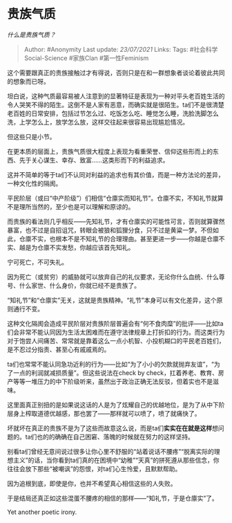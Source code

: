 # 贵族气质
*什么是贵族气质？*

> Author: #Anonymity
Last update: *23/07/2021* 
Links:
Tags:  #社会科学Social-Science #家族Clan #第一性Feminism


这个需要跟真正的贵族接触过才有得说，否则只是在和一群想象者谈论着彼此共同的想象而已呀。

坦白说，这种气质最容易被人注意到的显著特征是表现为一种对平头老百姓生活的令人哭笑不得的陌生。这倒不是人家有恶意，而确实就是很陌生。ta们不是很清楚老百姓的日常安排，包括过节怎么过、吃饭怎么吃、睡觉怎么睡，洗脸洗脚怎么洗，上学怎么上，放学怎么放，这样交往起来很容易出现尴尬情况。

但这些只是小节。

在更本质的层面上，贵族气质很大程度上表现为看重荣誉、信仰这些形而上的东西、先于关心谋生、幸存、致富……这类形而下的利益追求。

这并不简单的等于ta们不认同对利益的追求也有其价值，而是一种方法论的差异，一种文化性的隔阂。

平民阶层（或曰“中产阶级”）们相信“仓廪实而知礼节”。仓廪不实，不知礼节就算不是理所当然的，至少也是可以理解和原谅的。

而贵族的看法则几乎相反——先知礼节，才有仓廪实的可能性可言，否则就算骤然暴富，也不过是自招诅咒，转眼会被狼和狐狸分食，只不过是黄粱一梦。不但如此，仓廪不实，也根本不是不知礼节的合理理由。甚至更进一步——你越是仓廪不实、越是为仓廪不实发愁，你越应该首先知礼。

宁可死亡，不可失礼。

因为死亡（或贫穷）的威胁就可以放弃自己的礼仪要求，无论你什么血统、什么尊号、什么家世、什么身价，你就已经不是贵族了。

“知礼节”和“仓廪实”无关，这就是贵族精神。“礼节”本身可以有文化差异，这个原则通行不变。

这种文化隔阂会造成平民阶层对贵族阶层普遍会有“何不食肉糜”的批评——比如ta们会非常不能认同因为生活太困难而在遵守法律规章上打折扣的行为。而这类行为对于饱尝人间痛苦、常常就是靠着这么一点小机智、小投机糊口的平民老百姓们，是不忍过分指责、甚至心有戚戚焉的。

ta们也常常不能认同急功近利的行为——比如“为了小小的欠款就抛弃友谊”，“为了一点的利润就减损质量”。但这些说法在check by check，扛着养老、教育、房产等等一堆压力的中下阶级听来，虽然出于政治正确无法反驳，但着实也不是滋味。

这里面真正别扭的是如果说这话的人是为了炫耀自己的优越地位，是为了从中下阶层身上榨取道德优越感，那也罢了——那样就可以喷了，喷了就痛快了。

坏就坏在真正的贵族不是为了这些而故意这么说，而是ta们**实实在在就是这样**想问题的。ta们也的的确确在自己困窘、落魄的时候就在努力的这样坚持。

别看ta们曾经无意间说过很多让你心里不舒服的“站着说话不腰疼”“脱离实际的理想主义”的话，当你看到ta们真的在困境中“幼稚”“天真”的拼死遵从那些信念，你往往会放下那些“被嘲讽”的怨恨，对ta们心生怜爱，且默默帮助。

因为追根到底，即使是你，也并不希望真心相信这些的人失败。

于是结局还真正如这些混蛋不腰疼的相信的那样——“知礼节，于是仓廪实”了。

Yet another poetic irony.



